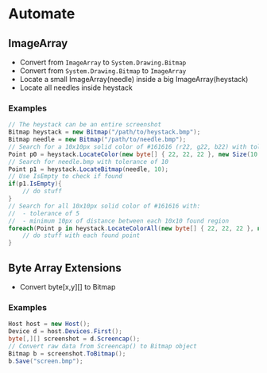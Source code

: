 # Automate

## ImageArray
- Convert from `ImageArray` to `System.Drawing.Bitmap`
- Convert from `System.Drawing.Bitmap` to `ImageArray`
- Locate a small ImageArray(needle) inside a big ImageArray(heystack)
- Locate all needles inside heystack

### Examples
~~~cs
// The heystack can be an entire screenshot
Bitmap heystack = new Bitmap("/path/to/heystack.bmp");
Bitmap needle = new Bitmap("/path/to/needle.bmp");
// Search for a 10x10px solid color of #161616 (r22, g22, b22) with tolerance of 5
Point p0 = heystack.LocateColor(new byte[] { 22, 22, 22 }, new Size(10, 10), 5);
// Search for needle.bmp with tolerance of 10
Point p1 = heystack.LocateBitmap(needle, 10);
// Use IsEmpty to check if found
if(p1.IsEmpty){
    // do stuff
}
// Search for all 10x10px solid color of #161616 with:
//  - tolerance of 5
//  - minimum 10px of distance between each 10x10 found region
foreach(Point p in heystack.LocateColorAll(new byte[] { 22, 22, 22 }, new Size(10, 10), 5, 10)){
    // do stuff with each found point
}
~~~


## Byte Array Extensions
- Convert byte[x,y][] to Bitmap

### Examples
~~~cs
Host host = new Host();
Device d = host.Devices.First();
byte[,][] screenshot = d.Screencap();
// Convert raw data from Screencap() to Bitmap object
Bitmap b = screenshot.ToBitmap();
b.Save("screen.bmp");
~~~

